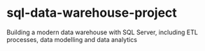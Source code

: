 # sql-data-warehouse-project
Building a modern data warehouse with SQL Server, including ETL processes, data modelling and data analytics
